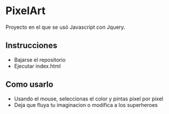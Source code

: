 # PixelArt
Proyecto en el que se usó Javascript con Jquery.

## Instrucciones
- Bajarse el repositorio
- Ejecutar index.html

## Como usarlo
- Usando el mouse, seleccionas el color y pintas pixel por pixel
- Deja que fluya tu imaginacion o modifica a los superheroes
